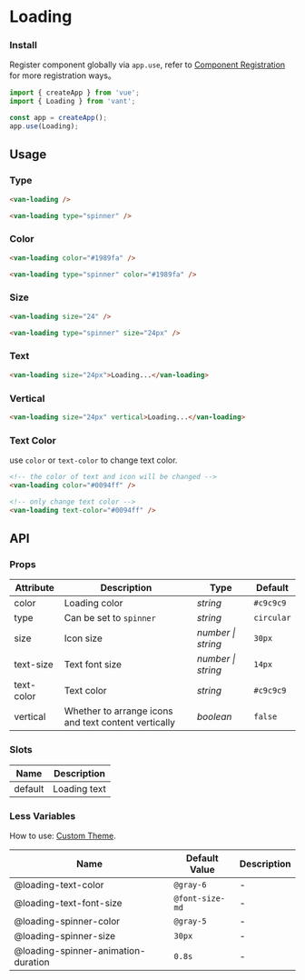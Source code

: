 # Loading

### Install

Register component globally via `app.use`, refer to [Component Registration](#/en-US/advanced-usage#zu-jian-zhu-ce) for more registration ways。

```js
import { createApp } from 'vue';
import { Loading } from 'vant';

const app = createApp();
app.use(Loading);
```

## Usage

### Type

```html
<van-loading />

<van-loading type="spinner" />
```

### Color

```html
<van-loading color="#1989fa" />

<van-loading type="spinner" color="#1989fa" />
```

### Size

```html
<van-loading size="24" />

<van-loading type="spinner" size="24px" />
```

### Text

```html
<van-loading size="24px">Loading...</van-loading>
```

### Vertical

```html
<van-loading size="24px" vertical>Loading...</van-loading>
```

### Text Color

use `color` or `text-color` to change text color.

```html
<!-- the color of text and icon will be changed -->
<van-loading color="#0094ff" />

<!-- only change text color -->
<van-loading text-color="#0094ff" />
```

## API

### Props

| Attribute | Description | Type | Default |
| --- | --- | --- | --- |
| color | Loading color | _string_ | `#c9c9c9` |
| type | Can be set to `spinner` | _string_ | `circular` |
| size | Icon size | _number \| string_ | `30px` |
| text-size | Text font size | _number \| string_ | `14px` |
| text-color | Text color | _string_ | `#c9c9c9` |
| vertical | Whether to arrange icons and text content vertically | _boolean_ | `false` |

### Slots

| Name    | Description  |
| ------- | ------------ |
| default | Loading text |

### Less Variables

How to use: [Custom Theme](#/en-US/theme).

| Name                                | Default Value   | Description |
| ----------------------------------- | --------------- | ----------- |
| @loading-text-color                 | `@gray-6`       | -           |
| @loading-text-font-size             | `@font-size-md` | -           |
| @loading-spinner-color              | `@gray-5`       | -           |
| @loading-spinner-size               | `30px`          | -           |
| @loading-spinner-animation-duration | `0.8s`          | -           |
